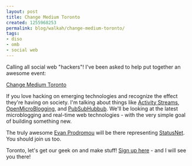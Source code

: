 ```yaml
---
layout: post
title: Change Medium Toronto
created: 1255968253
permalink: blog/walkah/change-medium-toronto/
tags:
- diso
- omb
- social web
---
```

Calling all social web "hackers"! I've been asked to help put together an awesome event:

[Change Medium Toronto](http://changemedium.org/)

If you love hacking on emerging technologies and recognize the effect they're having on society. I'm talking about things like [Activity Streams](http://activitystrea.ms/), [OpenMicroBlogging](http://openmicroblogging.org/), and [PubSubHubbub](http://code.google.com/p/pubsubhubbub/). We'll be looking at the latest microblogging and real-time web technologies - with the very simple goal of building something new.

The truly awesome [Evan Prodromou](http://identi.ca/evan) will be there representing [StatusNet](http://status.net/). You should join us too.

Toronto, let's get our geek on and make stuff! [Sign up here](http://bit.ly/cmTorontoInvite) - and I will see you there!
